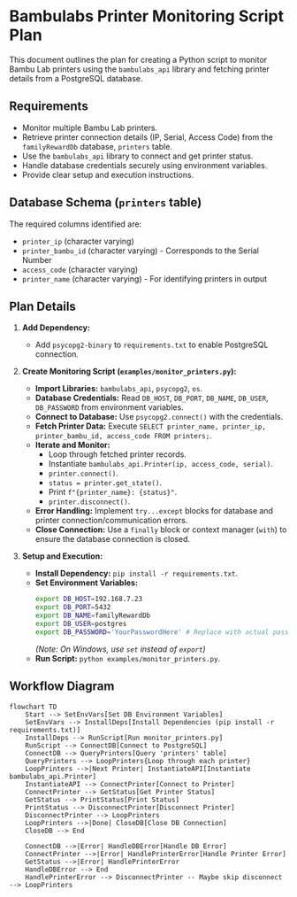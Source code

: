 # Bambulabs Printer Monitoring Script Plan

This document outlines the plan for creating a Python script to monitor Bambu Lab printers using the `bambulabs_api` library and fetching printer details from a PostgreSQL database.

## Requirements

*   Monitor multiple Bambu Lab printers.
*   Retrieve printer connection details (IP, Serial, Access Code) from the `familyRewardDb` database, `printers` table.
*   Use the `bambulabs_api` library to connect and get printer status.
*   Handle database credentials securely using environment variables.
*   Provide clear setup and execution instructions.

## Database Schema (`printers` table)

The required columns identified are:
*   `printer_ip` (character varying)
*   `printer_bambu_id` (character varying) - Corresponds to the Serial Number
*   `access_code` (character varying)
*   `printer_name` (character varying) - For identifying printers in output

## Plan Details

1.  **Add Dependency:**
    *   Add `psycopg2-binary` to `requirements.txt` to enable PostgreSQL connection.

2.  **Create Monitoring Script (`examples/monitor_printers.py`):**
    *   **Import Libraries:** `bambulabs_api`, `psycopg2`, `os`.
    *   **Database Credentials:** Read `DB_HOST`, `DB_PORT`, `DB_NAME`, `DB_USER`, `DB_PASSWORD` from environment variables.
    *   **Connect to Database:** Use `psycopg2.connect()` with the credentials.
    *   **Fetch Printer Data:** Execute `SELECT printer_name, printer_ip, printer_bambu_id, access_code FROM printers;`.
    *   **Iterate and Monitor:**
        *   Loop through fetched printer records.
        *   Instantiate `bambulabs_api.Printer(ip, access_code, serial)`.
        *   `printer.connect()`.
        *   `status = printer.get_state()`.
        *   Print `f"{printer_name}: {status}"`.
        *   `printer.disconnect()`.
    *   **Error Handling:** Implement `try...except` blocks for database and printer connection/communication errors.
    *   **Close Connection:** Use a `finally` block or context manager (`with`) to ensure the database connection is closed.

3.  **Setup and Execution:**
    *   **Install Dependency:** `pip install -r requirements.txt`.
    *   **Set Environment Variables:**
        ```bash
        export DB_HOST=192.168.7.23
        export DB_PORT=5432
        export DB_NAME=familyRewardDb
        export DB_USER=postgres
        export DB_PASSWORD='YourPasswordHere' # Replace with actual password
        ```
        *(Note: On Windows, use `set` instead of `export`)*
    *   **Run Script:** `python examples/monitor_printers.py`.

## Workflow Diagram

```mermaid
flowchart TD
    Start --> SetEnvVars[Set DB Environment Variables]
    SetEnvVars --> InstallDeps[Install Dependencies (pip install -r requirements.txt)]
    InstallDeps --> RunScript[Run monitor_printers.py]
    RunScript --> ConnectDB[Connect to PostgreSQL]
    ConnectDB --> QueryPrinters[Query 'printers' table]
    QueryPrinters --> LoopPrinters{Loop through each printer}
    LoopPrinters -->|Next Printer| InstantiateAPI[Instantiate bambulabs_api.Printer]
    InstantiateAPI --> ConnectPrinter[Connect to Printer]
    ConnectPrinter --> GetStatus[Get Printer Status]
    GetStatus --> PrintStatus[Print Status]
    PrintStatus --> DisconnectPrinter[Disconnect Printer]
    DisconnectPrinter --> LoopPrinters
    LoopPrinters -->|Done| CloseDB[Close DB Connection]
    CloseDB --> End

    ConnectDB -->|Error| HandleDBError[Handle DB Error]
    ConnectPrinter -->|Error| HandlePrinterError[Handle Printer Error]
    GetStatus -->|Error| HandlePrinterError
    HandleDBError --> End
    HandlePrinterError --> DisconnectPrinter -- Maybe skip disconnect --> LoopPrinters